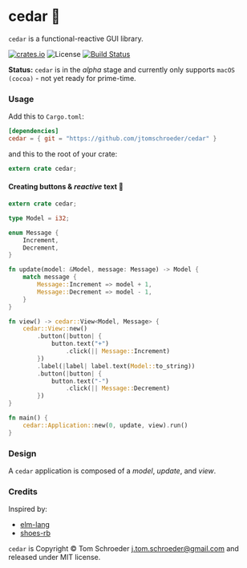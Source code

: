 
# cedar :evergreen_tree:

`cedar` is a functional-reactive GUI library.

[![crates.io](https://img.shields.io/crates/v/cedar.svg)](https://crates.io/crates/cedar)
![License](https://img.shields.io/crates/l/cedar.svg)
[![Build Status](https://travis-ci.org/jtomschroeder/cedar.svg?branch=master)](https://travis-ci.org/jtomschroeder/cedar)

**Status:** `cedar` is in the *alpha* stage and currently only supports `macOS (cocoa)` - not yet ready for prime-time.

### Usage

Add this to `Cargo.toml`:

```toml
[dependencies]
cedar = { git = "https://github.com/jtomschroeder/cedar" }
```

and this to the root of your crate:

```rust
extern crate cedar;
```

#### Creating buttons & *reactive* text :rocket:

```rust
extern crate cedar;

type Model = i32;

enum Message {
    Increment,
    Decrement,
}

fn update(model: &Model, message: Message) -> Model {
    match message {
        Message::Increment => model + 1,
        Message::Decrement => model - 1,
    }
}

fn view() -> cedar::View<Model, Message> {
    cedar::View::new()
        .button(|button| {
            button.text("+")
                .click(|| Message::Increment)
        })
        .label(|label| label.text(Model::to_string))
        .button(|button| {
            button.text("-")
                .click(|| Message::Decrement)
        })
}

fn main() {
    cedar::Application::new(0, update, view).run()
}
```

### Design

A `cedar` application is composed of a *model*, *update*, and *view*.

### Credits

Inspired by:
- [elm-lang](http://elm-lang.org)
- [shoes-rb](http://shoesrb.com)

`cedar` is Copyright © Tom Schroeder <j.tom.schroeder@gmail.com> and released under MIT license.
